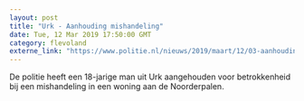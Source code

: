 ```yaml
---
layout: post
title: "Urk - Aanhouding mishandeling"
date: Tue, 12 Mar 2019 17:50:00 GMT
category: flevoland
externe_link: "https://www.politie.nl/nieuws/2019/maart/12/03-aanhouding-mishandeling.html"
---
```


De politie heeft een 18-jarige man uit Urk aangehouden voor betrokkenheid bij een mishandeling in een woning aan de Noorderpalen.
